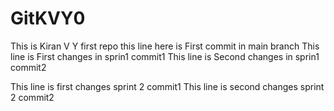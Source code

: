 # GitKVY0
This is Kiran V Y first repo
this line here is First commit in main branch
This line is First changes in sprin1 commit1
This line is Second changes in sprin1 commit2


This  line is first changes sprint 2 commit1
This  line is second changes sprint 2 commit2
